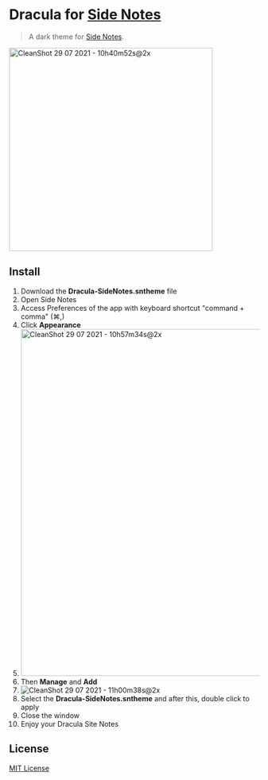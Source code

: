 # Dracula for [Side Notes](https://www.apptorium.com/sidenotes/)

> A dark theme for [Side Notes](https://www.apptorium.com/sidenotes/).

<img width="409" alt="CleanShot 29 07 2021 - 10h40m52s@2x" src="https://user-images.githubusercontent.com/7749461/127502845-8396b40e-e985-4d7d-8dd8-552d79a2fba2.png">

## Install

1. Download the **Dracula-SideNotes.sntheme** file
2. Open Side Notes
3. Access Preferences of the app with keyboard shortcut "command + comma" (⌘,)
4. Click **Appearance**
5. <img width="698" alt="CleanShot 29 07 2021 - 10h57m34s@2x" src="https://user-images.githubusercontent.com/7749461/127505049-5246f544-5457-4850-ad4c-0741692c5615.png">
6. Then **Manage** and **Add**
7. ![CleanShot 29 07 2021 - 11h00m38s@2x](https://user-images.githubusercontent.com/7749461/127505578-33394874-2516-45c9-8ad3-43ef05dbf98f.png)
8. Select the **Dracula-SideNotes.sntheme** and after this, double click to apply
9. Close the window
10. Enjoy your Dracula Site Notes




## License

[MIT License](./LICENSE)

